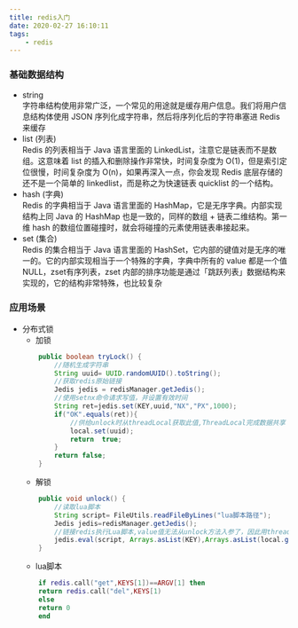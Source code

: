 ```yaml
---
title: redis入门
date: 2020-02-27 16:10:11
tags:
    - redis
---
```


### 基础数据结构
+ string  
字符串结构使用非常广泛，一个常见的用途就是缓存用户信息。我们将用户信息结构体使用 JSON 序列化成字符串，然后将序列化后的字符串塞进 Redis 来缓存
+ list (列表)  
Redis 的列表相当于 Java 语言里面的 LinkedList，注意它是链表而不是数组。这意味着 list 的插入和删除操作非常快，时间复杂度为 O(1)，但是索引定位很慢，时间复杂度为 O(n)，如果再深入一点，你会发现 Redis 底层存储的还不是一个简单的 linkedlist，而是称之为快速链表 quicklist 的一个结构。
+ hash (字典)  
Redis 的字典相当于 Java 语言里面的 HashMap，它是无序字典。内部实现结构上同 Java 的 HashMap 也是一致的，同样的数组 + 链表二维结构。第一维 hash 的数组位置碰撞时，就会将碰撞的元素使用链表串接起来。
+ set (集合)  
Redis 的集合相当于 Java 语言里面的 HashSet，它内部的键值对是无序的唯一的。它的内部实现相当于一个特殊的字典，字典中所有的 value 都是一个值NULL，zset有序列表，zset 内部的排序功能是通过「跳跃列表」数据结构来实现的，它的结构非常特殊，也比较复杂

<!-- more -->
### 应用场景
+ 分布式锁
    - 加锁  
    ```java
        public boolean tryLock() {
            //随机生成字符串
            String uuid= UUID.randomUUID().toString();
            //获取redis原始链接
            Jedis jedis = redisManager.getJedis();
            //使用setnx命令请求写值，并设置有效时间
            String ret=jedis.set(KEY,uuid,"NX","PX",1000);
            if("OK".equals(ret)){
                //供给unlock时从threadLocal获取此值,ThreadLocal完成数据共享
                local.set(uuid);
                return  true;
            }
            return false;
        }
    ```
    - 解锁
    ```java
        public void unlock() {
            //读取lua脚本
            String script= FileUtils.readFileByLines("lua脚本路径");
            Jedis jedis=redisManager.getJedis();
            //链接redis执行Lua脚本,value值无法从unlock方法入参了，因此用threadLocal来获取
            jedis.eval(script, Arrays.asList(KEY),Arrays.asList(local.get()));
        }  
    ```
    - lua脚本
    ```lua
        if redis.call("get",KEYS[1])==ARGV[1] then
        return redis.call("del",KEYS[1)
        else
        return 0
        end
    ```
